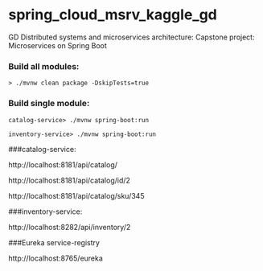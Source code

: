 # spring_cloud_msrv_kaggle_gd
GD Distributed systems and microservices architecture: Capstone project: Microservices on Spring Boot


### Build all modules:
`> ./mvnw clean package -DskipTests=true`

### Build single module:
`catalog-service> ./mvnw spring-boot:run`

`inventory-service> ./mvnw spring-boot:run`



###catalog-service:

http://localhost:8181/api/catalog/

http://localhost:8181/api/catalog/id/2

http://localhost:8181/api/catalog/sku/345


###inventory-service:

http://localhost:8282/api/inventory/2



###Eureka service-registry

http://localhost:8765/eureka

